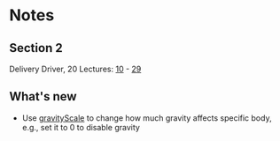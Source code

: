 # Notes
## Section 2
Delivery Driver, 20 Lectures: [10](https://www.udemy.com/course/unitycourse/learn/lecture/28701056) - [29](https://www.udemy.com/course/unitycourse/learn/lecture/28701148)

## What's new
- Use [gravityScale](https://docs.unity3d.com/ScriptReference/Rigidbody2D-gravityScale.html) to change how much gravity affects specific body, e.g., set it to 0 to disable gravity
